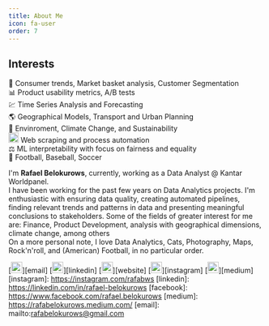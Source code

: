 ```yaml
---
title: About Me
icon: fa-user
order: 7
---
```

<!-- <a href="#" class="image featured"><img src="assets/images/pic082.jpg" alt="" /></a> -->
<!-- Tools: R - Python - SQL - Power BI - Tableau - Excel - Databases - Looker Studio/Flourish/Metabase - ETL   -->
## Interests  

🛒 Consumer trends, Market basket analysis, Customer Segmentation  
📊 Product usability metrics, A/B tests  
💹 Time Series Analysis and Forecasting  
🌎 Geographical Models, Transport and Urban Planning  
🌲 Envinroment, Climate Change, and Sustainability  
<img src="https://img.icons8.com/plasticine/38/bot.png" height="20" width="20" /> Web scraping and process automation  
⚖ ML interpretability with focus on fairness and equality  
🏈 Football, Baseball, Soccer  

<!-- Interests: Time Series Forecasting - Geospatial Analysis - Predictive Analytics - Customer Segmentation - Retention and Churn Analysis - Transport, Mobility and Urban Planning - Environment and Climate Change	 -->
I'm **Rafael Belokurows**, currently, working as a Data Analyst @ Kantar Worldpanel.  
I have been working for the past few years on Data Analytics projects. I'm enthusiastic with ensuring data quality, creating automated pipelines, finding relevant trends and patterns in data and presenting meaningful conclusions to stakeholders. Some of the fields of greater interest for me are: Finance, Product Development, analysis with geographical dimensions, climate change, among others  
On a more personal note, I love Data Analytics, Cats, Photography, Maps, Rock'n'roll, and (American) Football, in no particular order.  


[<img alt="Rafael Belokurows | E-mail" width="22px" src="https://upload.wikimedia.org/wikipedia/commons/4/4f/High-contrast-mail-mark-unread.svg" />][email]
[<img  alt="Rafael Belokurows | LinkedIn" width="22px" src="https://raw.githubusercontent.com/gauravghongde/social-icons/master/PNG/Color/LinkedIN.png" />][linkedin]
[<img  alt="Rafael Belokurows | Website" width="22px" src="https://upload.wikimedia.org/wikipedia/commons/a/ae/Globe_icon-white.svg" />][website]
[<img alt="Rafael Belokurows | Instagram" width="22px" src="https://raw.githubusercontent.com/gauravghongde/social-icons/master/PNG/Color/Instagram.png" />][instagram]
[<img alt="Rafael Belokurows | Medium" width="22px" src="https://raw.githubusercontent.com/gauravghongde/social-icons/master/PNG/Color/Medium.png"/>][medium]  
[instagram]: https://instagram.com/rafabws
[linkedin]: https://linkedin.com/in/rafael-belokurows
[facebook]: https://www.facebook.com/rafael.belokurows
[medium]: https://rafabelokurows.medium.com/
[email]: mailto:rafabelokurows@gmail.com
